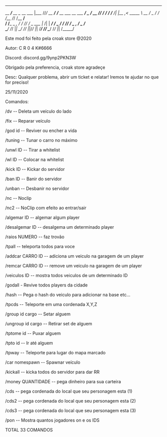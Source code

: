 _________________ _______ _______ ______ __       _______________________ ________ __________
__  ____/___  __ \__  __ \___    |___  //_/       __  ___/___  __/__  __ \___  __ \___  ____/
_  /     __  /_/ /_  / / /__  /| |__  ,<          _____ \ __  /   _  / / /__  /_/ /__  __/   
/ /___   _  _, _/ / /_/ / _  ___ |_  /| |         ____/ / _  /    / /_/ / _  _, _/ _  /___   
\____/   /_/ |_|  \____/  /_/  |_|/_/ |_|         /____/  /_/     \____/  /_/ |_|  /_____/   
                                                                                             

Este mod foi feito pela croak store @2020

Autor: C R 0 4 K#6666

Discord: discord.gg/9ynp2PKN3W

Obrigado pela preferencia, croak store agradeçe

Desc: Qualquer problema, abrir um ticket e relatar! Iremos te ajudar no que for preciso!

25/11/2020

Comandos:

/dv -- Deleta um veículo do lado

/fix -- Reparar veículo

/god id -- Reviver ou encher a vida

/tuning -- Tunar o carro no máximo

/unwl ID -- Tirar a whitelist

/wl ID -- Colocar na whitelist

/kick ID -- Kickar do servidor

/ban ID -- Banir do servidor

/unban -- Desbanir no servidor

/nc -- Noclip

/nc2 -- NoClip com efeito ao entrar/sair

/algemar ID -- algemar algum player

/desalgemar ID -- desalgema um determinado player

/raios NUMERO -- faz trovão

/tpall -- teleporta todos para voce

/addcar CARRO ID -- adiciona um veiculo na garagem de um player

/remcar CARRO ID -- remove um veiculo na garagem de um player

/veiculos ID -- mostra todos veiculos de um determinado ID

/godall - Revive todos players da cidade

/hash -- Pega o hash do veiculo para adicionar na base etc...

/tpcds -- Teleporte em uma cordenada X,Y,Z

/group id cargo -- Setar alguem

/ungroup id cargo -- Retirar set de alguem

/tptome id -- Puxar alguem

/tpto id -- Ir até alguem

/tpway -- Teleporte para lugar do mapa marcado

/car nomespawn -- Spawnar veículo

/kickall -- kicka todos do servidor para dar RR

/money QUANTIDADE -- pega dinheiro para sua carteira

/cds -- pega cordenada do local que seu personagem esta (1)

/cds2 -- pega cordenada do local que seu personagem esta (2)

/cds3 -- pega cordenada do local que seu personagem esta (3)

/pon -- Mostra quantos jogadores on e os IDS

TOTAL 33 COMANDOS
